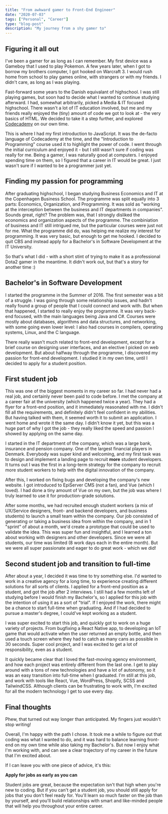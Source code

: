 ```yaml
---
title: "From awkward gamer to Front-End Engineer"
date: "2020-07-03"
tags: ["Personal", "Career"]
type: "blog-post"
description: "My journey from a shy gamer to"
---
```


## Figuring it all out 
I've been a gamer for as long as I can remember. My first device was a Gameboy that I used to play Pokemon. A few years later, when I got to borrow my brothers computer, I got hooked on Warcraft 3. I would rush home from school to play games online, with strangers or with my friends. I didn't care, as long as I was playing.

Fast-forward some years to the Danish equivalant of highschool. I was still playing games, but soon had to decide what I wanted to continue studying afterward. I had, somewhat arbitrarily, picked a Media & IT focused highschool. There wasn't a lot of IT education involved, but me and my friends really enjoyed the (tiny) amount of code we got to look at - the very basics of HTML. We decided to take it a step further, and explored [Codecademy](https://www.codecademy.com/) on our own time.

This is where I had my first introduction to JavaScript. It was the de-facto language of Codecademy at the time, and the "Introduction to Programming" course used it to highlight the power of code. I went through the initial curriculum and enjoyed it - but I still wasn't sure if coding was really for me. Being a gamer, I was naturally good at computers. I enjoyed spending time on them, so I figured that a career in IT would be great. I just wasn't sure if I wanted to be a programmer just yet.

## Finding my passion for programming
After graduating highschool, I began studying Business Economics and IT at the Copenhagen Business School. The programme was split equally into 3 parts: Economics, Organization, and Programming. It was sold as "working at the interception between the business and IT departments in companies". Sounds great, right? The problem was, that I strongly disliked the economics and organization aspects of the programme. The combiniation of business and IT still intrigued me, but the particular courses were just not for me. What the programme did do, was helping me realize my interest for programming. It was very basic, but enough to get me hooked. I decided to quit CBS and instead apply for a Bachelor's in Software Development at the IT University. 

So that's what I did - with a short stint of trying to make it as a professional Dota2 gamer in the meantime. It didn't work out, but that's a story for another time :)

## Bachelor's in Software Development
I started the programme in the Summer of 2016. The first semester was a bit of a struggle. I was going through some relationship issues, and hadn't really found a group of people that I could connect and work with. But when that happened, I started to really enjoy the programme. It was very back-end focused, with the main languages being Java and C#. Courses were mostly about databases, algorithms and data structures, and networking, with some going even lower level: I also had courses in compilers, operating systems, Linux, and the C language. 

There really wasn't much related to front-end development, except for a brief course on designing user interfaces, and an elective I picked on web development. But about halfway through the programme, I discovered my passion for front-end development. I studied it in my own time, until I decided to apply for a student position.

## First student job
This was one of the biggest moments in my career so far. I had never had a real job, and certainly never been paid to code before. I met the company at a career fair at the university (which happened twice a year). They had a flyer for a front-end position, and it immediately reasonated with me. I didn't fill all the requirements, and definitely didn't feel confident in my abilities. But having talked with them, it seemed worth it to submit an application. I went home and wrote it the same day. I didn't know it yet, but this was a huge part of why I got the job - they really liked the speed and passion I showed by applying on the same day. 

I started in the IT department of the company, which was a large bank, insurance and pension company. One of the largest financial players in Denmark. Everybody was super kind and welcoming, and my first task was to design and implement a landing page to recruit **more** student developers. It turns out I was the first in a long-term strategy for the company to recruit more student workers to help with the digital innovation of the company. 

After this, I worked on fixing bugs and developing the company's new website. I got introduced to EpiServer CMS (not a fan), and Vue (which I loved). I had done a tiny amount of Vue on my own, but the job was where I truly learned to use it for production-grade solutions. 

After some months, we had recruited enough student workers (a mix of UX/Service designers, front- and backend developers, and business students) to launch a small team within the company. Our job consisted of generating or taking a business idea from within the company, and in 1 "sprint" of about a month, we'd create a prototype that could be used to validate the idea. This was super fun and insightful, and I learned a ton about working with designers and other developers. Since we were all students, our time was limited (8 work days each in the entire month). But we were all super passionate and eager to do great work - which we did!

## Second student job and transition to full-time
After about a year, I decided it was time to try something else. I'd wanted to work in a creative agency for a long time, to experience creating different solutions for all sorts of clients. I applied for a front-end position as a student, and got the job after 2 interviews. I still had a few months left of studying before I would finish my Bachelor's, so I applied for this job with the intention of using it as a sort of "trial". If I enjoyed the work, there might be a chance to start full-time when graduating. And if I had decided to pursue a master's degree, I could've kept working as a student.

I was super excited to start this job, and quickly got to work on a huge variety of projects. From bugfixing a React Native app, to developing an IoT game that would activate when the user returned an empty bottle, and then used a touch screen where they had to catch as many cans as possible in 30 seconds. Super cool project, and I was excited to get a lot of responsibility, even as a student.

It quickly became clear that I loved the fast-moving agency environment, and how each project was entirely different from the last one. I get to play around with a tons of new technologies and have a lot of autonomy, so it was an easy transition into full-time when I graduated. I'm still at this job, and work with tools like React, Vue, WordPress, Shopify, SCSS and TailwindCSS. Although clients can be frustrating to work with, I'm excited for all the modern technology I get to use every day.

## Final thoughts
Phew, that turned out way longer than anticipated. My fingers just wouldn't stop writing! 

Overall, I'm happy with the path I chose. It took me a while to figure out that coding was what I wanted to do, and it was hard to balance learning front-end on my own time while also taking my Bachelor's. But now I enjoy what I'm working with, and can see a clear trajectory of my career in the future that I'm excited about.

If I can leave you with one piece of advice, it's this:

**Apply for jobs as early as you can**

Student jobs are great, because the expectation isn't that high when you're new to coding. But if you can't get a student job, you should still apply for jobs that you don't feel ready for. You'll learn so much faster on the job than by yourself, and you'll build relationships with smart and like-minded people that will help you throughout your entire career.
